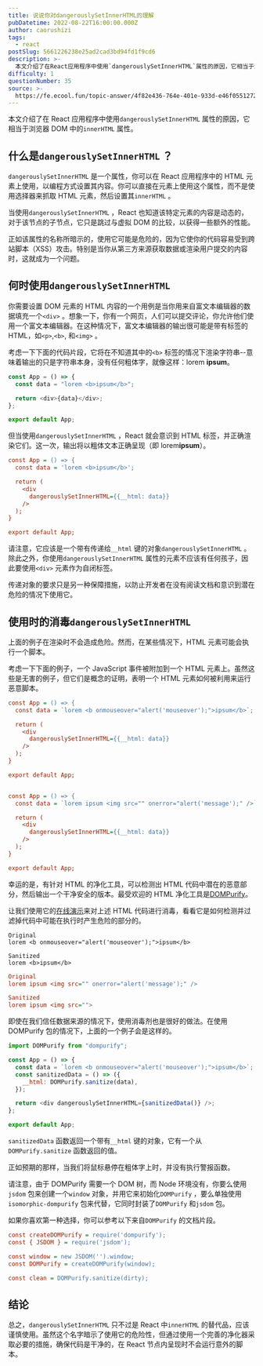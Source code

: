 ```yaml
---
title: 说说你对dangerouslySetInnerHTML的理解
pubDatetime: 2022-08-22T16:00:00.000Z
author: caorushizi
tags:
  - react
postSlug: 5661226238e25ad2cad3bd94fd1f9cd6
description: >-
  本文介绍了在React应用程序中使用`dangerouslySetInnerHTML`属性的原因，它相当于浏览器DOM中的`innerHTML`属性。什么是`dangerouslySetInnerHT
difficulty: 1
questionNumber: 35
source: >-
  https://fe.ecool.fun/topic-answer/4f82e436-764e-401e-933d-e46f05512720?orderBy=updateTime&order=desc&tagId=13
---
```


本文介绍了在 React 应用程序中使用`dangerouslySetInnerHTML` 属性的原因，它相当于浏览器 DOM 中的`innerHTML` 属性。

## 什么是`dangerouslySetInnerHTML` ？

`dangerouslySetInnerHTML` 是一个属性，你可以在 React 应用程序中的 HTML 元素上使用，以编程方式设置其内容。你可以直接在元素上使用这个属性，而不是使用选择器来抓取 HTML 元素，然后设置其`innerHTML` 。

当使用`dangerouslySetInnerHTML` ，React 也知道该特定元素的内容是动态的，对于该节点的子节点，它只是跳过与虚拟 DOM 的比较，以获得一些额外的性能。

正如该属性的名称所暗示的，使用它可能是危险的，因为它使你的代码容易受到跨站脚本（XSS）攻击。特别是当你从第三方来源获取数据或渲染用户提交的内容时，这就成为一个问题。

## 何时使用`dangerouslySetInnerHTML`

你需要设置 DOM 元素的 HTML 内容的一个用例是当你用来自富文本编辑器的数据填充一个`<div>` 。想象一下，你有一个网页，人们可以提交评论，你允许他们使用一个富文本编辑器。在这种情况下，富文本编辑器的输出很可能是带有标签的 HTML，如`<p>`,`<b>`, 和`<img>` 。

考虑一下下面的代码片段，它将在不知道其中的`<b>` 标签的情况下渲染字符串--意味着输出的只是字符串本身，没有任何粗体字，就像这样：lorem **ipsum**。

```javascript
const App = () => {
  const data = "lorem <b>ipsum</b>";

  return <div>{data}</div>;
};

export default App;
```

但当使用`dangerouslySetInnerHTML` ，React 就会意识到 HTML 标签，并正确渲染它们。这一次，输出将以粗体文本正确呈现（即 lorem**ipsum**）。

```ini
const App = () => {
  const data = 'lorem <b>ipsum</b>';

  return (
    <div
      dangerouslySetInnerHTML={{__html: data}}
    />
  );
}

export default App;

```

请注意，它应该是一个带有传递给`__html` 键的对象`dangerouslySetInnerHTML` 。除此之外，你使用`dangerouslySetInnerHTML` 属性的元素不应该有任何孩子，因此要使用`<div>` 元素作为自闭标签。

传递对象的要求只是另一种保障措施，以防止开发者在没有阅读文档和意识到潜在危险的情况下使用它。

## 使用时的消毒`dangerouslySetInnerHTML`

上面的例子在渲染时不会造成危险。然而，在某些情况下，HTML 元素可能会执行一个脚本。

考虑一下下面的例子，一个 JavaScript 事件被附加到一个 HTML 元素上。虽然这些是无害的例子，但它们是概念的证明，表明一个 HTML 元素如何被利用来运行恶意脚本。

```ini
const App = () => {
  const data = `lorem <b onmouseover="alert('mouseover');">ipsum</b>`;

  return (
    <div
      dangerouslySetInnerHTML={{__html: data}}
    />
  );
}

export default App;


const App = () => {
  const data = `lorem ipsum <img src="" onerror="alert('message');" />`;

  return (
    <div
      dangerouslySetInnerHTML={{__html: data}}
    />
  );
}

export default App;

```

幸运的是，有针对 HTML 的净化工具，可以检测出 HTML 代码中潜在的恶意部分，然后输出一个干净安全的版本。最受欢迎的 HTML 净化工具是[DOMPurify](https://github.com/cure53/DOMPurify)。

让我们使用它的[在线演示](https://cure53.de/purify)来对上述 HTML 代码进行消毒，看看它是如何检测并过滤掉代码中可能在执行时产生危险的部分的。

```less
Original
lorem <b onmouseover="alert('mouseover');">ipsum</b>

Sanitized
lorem <b>ipsum</b>
```

```ini
Original
lorem ipsum <img src="" onerror="alert('message');" />

Sanitized
lorem ipsum <img src="">
```

即使在我们信任数据来源的情况下，使用消毒剂也是很好的做法。在使用 DOMPurify 包的情况下，上面的一个例子会是这样的。

```javascript
import DOMPurify from "dompurify";

const App = () => {
  const data = `lorem <b onmouseover="alert('mouseover');">ipsum</b>`;
  const sanitizedData = () => ({
    __html: DOMPurify.sanitize(data),
  });

  return <div dangerouslySetInnerHTML={sanitizedData()} />;
};

export default App;
```

`sanitizedData` 函数返回一个带有`__html` 键的对象，它有一个从`DOMPurify.sanitize` 函数返回的值。

正如预期的那样，当我们将鼠标悬停在粗体字上时，并没有执行警报函数。

请注意，由于 DOMPurify 需要一个 DOM 树，而 Node 环境没有，你要么使用`jsdom` 包来创建一个`window` 对象，并用它来初始化`DOMPurify` ，要么单独使用`isomorphic-dompurify` 包来代替，它同时封装了`DOMPurify` 和`jsdom` 包。

如果你喜欢第一种选择，你可以参考以下来自`DOMPurify` 的文档片段。

```ini
const createDOMPurify = require('dompurify');
const { JSDOM } = require('jsdom');

const window = new JSDOM('').window;
const DOMPurify = createDOMPurify(window);

const clean = DOMPurify.sanitize(dirty);
```

## 结论

总之，`dangerouslySetInnerHTML` 只不过是 React 中`innerHTML` 的替代品，应该谨慎使用。虽然这个名字暗示了使用它的危险性，但通过使用一个完善的净化器采取必要的措施，确保代码是干净的，在 React 节点内呈现时不会运行意外的脚本。

